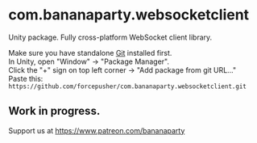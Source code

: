 # com.bananaparty.websocketclient  
  
Unity package. Fully cross-platform WebSocket client library.  
  
Make sure you have standalone [Git](https://git-scm.com/downloads) installed first.  
In Unity, open "Window" -> "Package Manager".  
Click the "+" sign on top left corner -> "Add package from git URL..."  
Paste this: `https://github.com/forcepusher/com.bananaparty.websocketclient.git`  
  
## Work in progress.  
Support us at https://www.patreon.com/bananaparty
